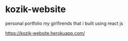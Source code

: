 # kozik-website
personal portfolio my girlfirends that i built using react js


https://kozik-website.herokuapp.com/


